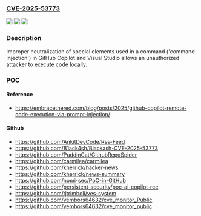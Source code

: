 ### [CVE-2025-53773](https://cve.mitre.org/cgi-bin/cvename.cgi?name=CVE-2025-53773)
![](https://img.shields.io/static/v1?label=Product&message=Microsoft%20Visual%20Studio%202022%20version%2017.14&color=blue)
![](https://img.shields.io/static/v1?label=Version&message=17.14.0%20&color=brightgreen)
![](https://img.shields.io/static/v1?label=Vulnerability&message=CWE-77%3A%20Improper%20Neutralization%20of%20Special%20Elements%20used%20in%20a%20Command%20('Command%20Injection')&color=brightgreen)

### Description

Improper neutralization of special elements used in a command ('command injection') in GitHub Copilot and Visual Studio allows an unauthorized attacker to execute code locally.

### POC

#### Reference
- https://embracethered.com/blog/posts/2025/github-copilot-remote-code-execution-via-prompt-injection/

#### Github
- https://github.com/AnkitDevCode/Rss-Feed
- https://github.com/B1ack4sh/Blackash-CVE-2025-53773
- https://github.com/PuddinCat/GithubRepoSpider
- https://github.com/carmilea/carmilea
- https://github.com/kherrick/hacker-news
- https://github.com/kherrick/news-summary
- https://github.com/nomi-sec/PoC-in-GitHub
- https://github.com/persistent-security/poc-ai-copilot-rce
- https://github.com/tjtrimboli/ves-system
- https://github.com/yembors64632/cve_monitor_Public
- https://github.com/yembors64632/cve_monitor_public

